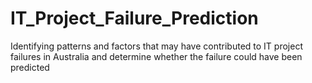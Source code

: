 # IT_Project_Failure_Prediction
Identifying patterns and factors that may have contributed to IT project failures in Australia and determine whether the failure could have been predicted
